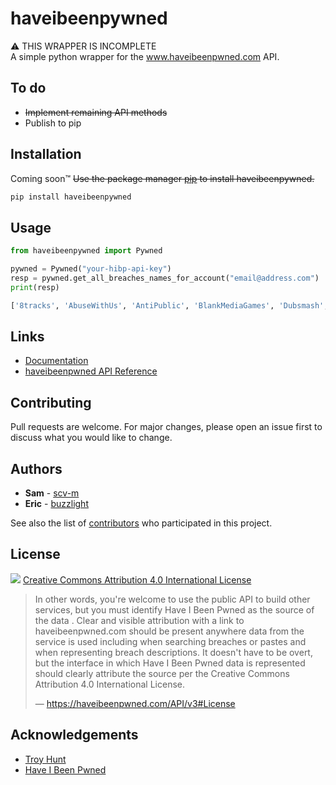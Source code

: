 # haveibeenpywned

⚠ THIS WRAPPER IS INCOMPLETE   
A simple python wrapper for the www.haveibeenpwned.com API.

## To do
- ~~Implement remaining API methods~~
- Publish to pip

## Installation

Coming soon™ ~~Use the package manager [pip](https://www.google.com) to install haveibeenpywned.~~

```bash
pip install haveibeenpywned
```

## Usage

```python
from haveibeenpywned import Pywned

pywned = Pywned("your-hibp-api-key")
resp = pywned.get_all_breaches_names_for_account("email@address.com")
print(resp)

['8tracks', 'AbuseWithUs', 'AntiPublic', 'BlankMediaGames', 'Dubsmash', 'MySpace'] 
```

## Links
- [Documentation](https://scv-m.github.io/haveibeenpywned/haveibeenpywned/haveibeenpywned.html)
- [haveibeenpwned API Reference](https://haveibeenpwned.com/API)

## Contributing
Pull requests are welcome. For major changes, please open an issue first to discuss what you would like to change.

## Authors
- **Sam** - [scv-m](https://gist.github.com/scv-m)
- **Eric** - [buzzlight](https://github.com/buzzlight)

See also the list of [contributors](https://github.com/scv-m/haveibeenpywned/graphs/contributors) who participated in this project.

## License
[![](https://mirrors.creativecommons.org/presskit/buttons/88x31/svg/by.svg)](https://creativecommons.org/licenses/by/4.0/)
[Creative Commons Attribution 4.0 International License](https://creativecommons.org/licenses/by/4.0/)
>
>In other words, you're welcome to use the public API to build other services, but you must identify Have I Been Pwned as the source of the data . Clear and visible attribution with a link to haveibeenpwned.com should be present anywhere data from the service is used including when searching breaches or pastes and when representing breach descriptions. It doesn't have to be overt, but the interface in which Have I Been Pwned data is represented should clearly attribute the source per the Creative Commons Attribution 4.0 International License.
>
> &mdash; https://haveibeenpwned.com/API/v3#License

## Acknowledgements
- [Troy Hunt](https://www.troyhunt.com/)
- [Have I Been Pwned](https://www.haveibeenpwned.com)